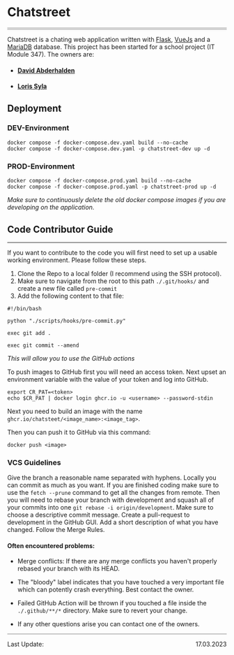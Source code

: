 # Chatstreet

<div style="border-top: 4px double grey"></div>

Chatstreet is a chating web application written with [Flask](https://flask.palletsprojects.com/en/2.2.x/), [VueJs](https://vuejs.org/) and a [MariaDB](https://mariadb.org/) database. This project has been started for a school project (IT Module 347). The owners are:
- #### [David Abderhalden](https://github.com/DavidAbderhalden)
- #### [Loris Syla](https://github.com/lorissyla)

## Deployment

### DEV-Environment
```shell
docker compose -f docker-compose.dev.yaml build --no-cache
docker compose -f docker-compose.dev.yaml -p chatstreet-dev up -d
```
### PROD-Environment
```shell
docker compose -f docker-compose.prod.yaml build --no-cache
docker compose -f docker-compose.prod.yaml -p chatstreet-prod up -d
```
_Make sure to continuously delete the old docker compose images if you are developing on the application._

## Code Contributor Guide

---

If you want to contribute to the code you will first need to set up a usable working environment. Please follow these steps. 

1. Clone the Repo to a local folder (I recommend using the SSH protocol).
2. Make sure to navigate from the root to this path `./.git/hooks/` and create a new file called `pre-commit`
3. Add the following content to that file:

```batch
#!/bin/bash

python "./scripts/hooks/pre-commit.py"

exec git add .

exec git commit --amend
```
_This will allow you to use the GitHub actions_

To push images to GitHub first you will need an access token. Next upset an environment variable with the value of your token and log into GitHub.
```shell
export CR_PAT=<token>
echo $CR_PAT | docker login ghcr.io -u <username> --password-stdin
```

Next you need to build an image with the name `ghcr.io/chatsteet/<image_name>:<image_tag>`.

Then you can push it to GitHub via this command:

```shell
docker push <image>
```

### VCS Guidelines

Give the branch a reasonable name separated with hyphens. Locally you can commit as much as you want. If you are finished coding make sure to use the `fetch --prune` command to get all the changes from remote. Then you will need to rebase your branch with development and squash all of your commits into one `git rebase -i origin/development`. Make sure to choose a descriptive commit message. Create a pull-request to development in the GitHub GUI. Add a short description of what you have changed. Follow the Merge Rules.

#### Often encountered problems:

- Merge conflicts: If there are any merge conflicts you haven't properly rebased your branch with its HEAD.
 
- The "bloody" label indicates that you have touched a very important file which can potently crash everything. Best contact the owner.

- Failed GitHub Action will be thrown if you touched a file inside the `./.github/**/*` directory. Make sure to revert your change.

- If any other questions arise you can contact one of the owners.

<div style="border-top: 1px solid grey; display: flex; justify-content: space-between; align-items: center;">
	<p>Last Update:</p>
	<p>17.03.2023</p>
</div>
